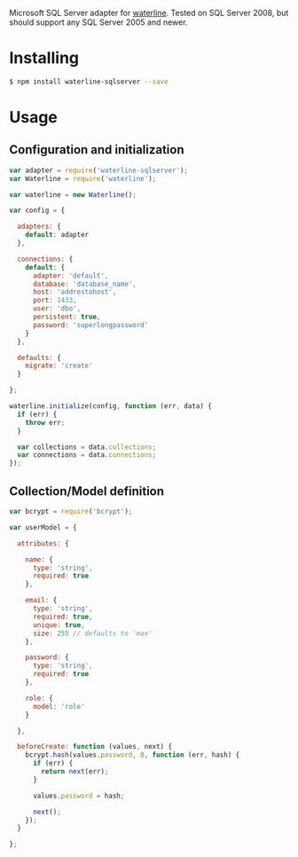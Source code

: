 Microsoft SQL Server adapter for [waterline](https://github.com/balderdashy/waterline). Tested on SQL Server 2008, but should support any SQL Server 2005 and newer.

# Installing

```sh
$ npm install waterline-sqlserver --save
```

# Usage
## Configuration and initialization

```js
var adapter = require('waterline-sqlserver');
var Waterline = require('waterline');

var waterline = new Waterline();

var config = {

  adapters: {
    default: adapter
  },

  connections: {
    default: {
      adapter: 'default',
      database: 'database_name',
      host: 'addrestohost',
      port: 1433,
      user: 'dbo',
      persistent: true,
      password: 'superlongpassword'
    }
  },

  defaults: {
    migrate: 'create'
  }

};

waterline.initialize(config, function (err, data) {
  if (err) {
    throw err;
  }

  var collections = data.collections;
  var connections = data.connections;
});
```

## Collection/Model definition

```js
var bcrypt = require('bcrypt');

var userModel = {

  attributes: {

    name: {
      type: 'string',
      required: true
    },

    email: {
      type: 'string',
      required: true,
      unique: true,
      size: 255 // defaults to 'max'
    },

    password: {
      type: 'string',
      required: true
    },

    role: {
      model: 'role'
    }

  },

  beforeCreate: function (values, next) {
    bcrypt.hash(values.password, 8, function (err, hash) {
      if (err) {
        return next(err);
      }

      values.password = hash;

      next();
    });
  }

};
```
